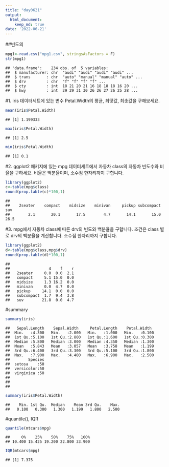 ```yaml
---
title: "day0621"
output:
  html_document:
    keep_md: true
date: '2022-06-21'
---
```



##빈도의 

```r
mpg1<-read.csv("mpg1.csv", stringsAsFactors = F)
str(mpg1)
```

```
## 'data.frame':	234 obs. of  5 variables:
##  $ manufacturer: chr  "audi" "audi" "audi" "audi" ...
##  $ trans       : chr  "auto" "manual" "manual" "auto" ...
##  $ drv         : chr  "f" "f" "f" "f" ...
##  $ cty         : int  18 21 20 21 16 18 18 18 16 20 ...
##  $ hwy         : int  29 29 31 30 26 26 27 26 25 28 ...
```
#1. iris 데이터세트에 있는 변수 Petal.Width의 평균, 최댓값, 최솟값을 구해보세요.

```r
mean(iris$Petal.Width)
```

```
## [1] 1.199333
```

```r
max(iris$Petal.Width)
```

```
## [1] 2.5
```

```r
min(iris$Petal.Width)
```

```
## [1] 0.1
```

#2. ggplot2 패키지에 있는 mpg 데이터세트에서 자동차 class의 자동차 빈도수와 비율을 구하세요. 비율은 백분율이며, 소수점 한자리까지 구합니다.

```r
library(ggplot2)
c<-table(mpg$class)
round(prop.table(c)*100,1)
```

```
## 
##    2seater    compact    midsize    minivan     pickup subcompact        suv 
##        2.1       20.1       17.5        4.7       14.1       15.0       26.5
```
#3. mpg에서 자동차 class에 따른 drv의 빈도와 백분율을 구합니다. 조건은 class 별로 drv의 백분율을 계산합니다. 소수점 한자리까지 구합니다.

```r
library(ggplot2)
d<-table(mpg$class,mpg$drv)
round(prop.table(d)*100,1)
```

```
##             
##                 4    f    r
##   2seater     0.0  0.0  2.1
##   compact     5.1 15.0  0.0
##   midsize     1.3 16.2  0.0
##   minivan     0.0  4.7  0.0
##   pickup     14.1  0.0  0.0
##   subcompact  1.7  9.4  3.8
##   suv        21.8  0.0  4.7
```

#summary

```r
summary(iris)
```

```
##   Sepal.Length    Sepal.Width     Petal.Length    Petal.Width   
##  Min.   :4.300   Min.   :2.000   Min.   :1.000   Min.   :0.100  
##  1st Qu.:5.100   1st Qu.:2.800   1st Qu.:1.600   1st Qu.:0.300  
##  Median :5.800   Median :3.000   Median :4.350   Median :1.300  
##  Mean   :5.843   Mean   :3.057   Mean   :3.758   Mean   :1.199  
##  3rd Qu.:6.400   3rd Qu.:3.300   3rd Qu.:5.100   3rd Qu.:1.800  
##  Max.   :7.900   Max.   :4.400   Max.   :6.900   Max.   :2.500  
##        Species  
##  setosa    :50  
##  versicolor:50  
##  virginica :50  
##                 
##                 
## 
```

```r
summary(iris$Petal.Width)
```

```
##    Min. 1st Qu.  Median    Mean 3rd Qu.    Max. 
##   0.100   0.300   1.300   1.199   1.800   2.500
```
#quantile(), IQR

```r
quantile(mtcars$mpg)
```

```
##     0%    25%    50%    75%   100% 
## 10.400 15.425 19.200 22.800 33.900
```

```r
IQR(mtcars$mpg)
```

```
## [1] 7.375
```

